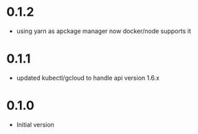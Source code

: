 # 0.1.2

- using yarn as apckage manager now docker/node supports it

# 0.1.1

- updated kubectl/gcloud to handle api version 1.6.x

# 0.1.0

- Initial version